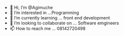 - 👋 Hi, I’m @Agimuche
- 👀 I’m interested in ...Programming
- 🌱 I’m currently learning ... front end development 
- 💞️ I’m looking to collaborate on ... Software emgineers
- 📫 How to reach me ... 08142720498

<!---
Agimuche/Agimuche is a ✨ special ✨ repository because its `README.md` (this file) appears on your GitHub profile.
You can click the Preview link to take a look at your changes.
--->
